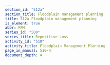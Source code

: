 ```yaml
---
section_id: "512a"
section_title: Floodplain management planning
title: 512a Floodplain management planning
is_element: true
abbr: FPM
series_id: "500"
series_title: Repetitive Loss
activity_id: "510"
activity_title: Floodplain Management Planning
page_in_manual: 510-4
document_depth: 4
---
```

